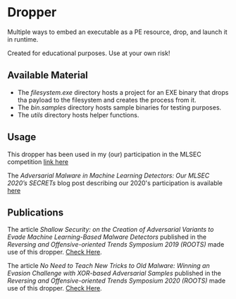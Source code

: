 # Dropper

Multiple ways to embed an executable as a PE resource, drop, and launch it in runtime.

Created for educational purposes. Use at your own risk!

## Available Material

* The *filesystem.exe* directory hosts a project for an EXE binary that drops tha payload to the filesystem and creates the process from it.
* The *bin.samples* directory hosts sample binaries for testing purposes.
* The *utils* directory hosts helper functions.

## Usage

This dropper has been used in my (our) participation in the MLSEC competition [link here](https://mlsec.io/)

The *Adversarial Malware in Machine Learning Detectors: Our MLSEC 2020’s SECRETs* blog post describing our 2020's participation is available [here](https://secret.inf.ufpr.br/2020/09/29/adversarial-malware-in-machine-learning-detectors-our-mlsec-2020-secrets/)

## Publications

The article *Shallow Security: on the Creation of Adversarial Variants to Evade Machine Learning-Based Malware Detectors* published in the *Reversing and Offensive-oriented Trends Symposium 2019 (ROOTS)* made use of this dropper. [Check Here](paper/roots_shallow.pdf). 

The article *No Need to Teach New Tricks to Old Malware: Winning an Evasion Challenge with XOR-based Adversarial Samples* published in the *Reversing and Offensive-oriented Trends Symposium 2020 (ROOTS)* made use of this dropper. [Check Here](paper/roots_mlsec20.pdf). 
